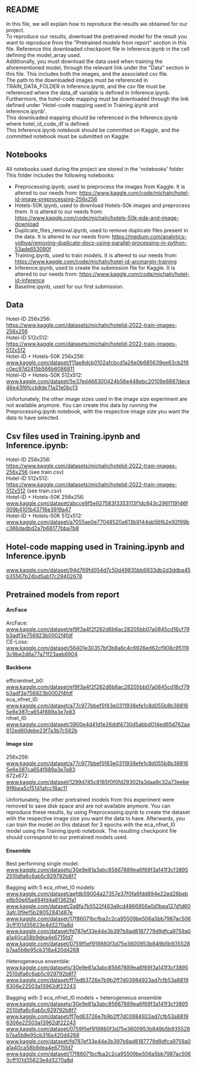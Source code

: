 ## README

In this file, we will explain how to reproduce the results we obtained for our project. <br> 
To reproduce our results, download the pretrained model for the result you want to reproduce from the "Pretrained models from report" section in this file. Reference this downloaded checkpoint file in Inference.ipynb in the cell defining the model_array used. <br>
Additionally, you must download the data used when training the aforementioned model, through the relevant link under the "Data" section in this file. This includes both the images, and the associated csv file. <br>
The path to the downloaded images must be referenced in TRAIN_DATA_FOLDER in Inference.ipynb, and the csv file must be referenced where the data_df variable is defined in Inference.ipynb. <br>
Furthermore, the hotel-code mapping must be downloaded through the link defined under 'Hotel-code mapping used in Training.ipynb and Inference.ipynb'. <br>
This downloaded mapping should be referenced in the Inference.ipynb where hotel_id_code_df is defined. <br>
This Inference.ipynb notebook should be committed on Kaggle, and the committed notebook must be submitted on Kaggle.

## Notebooks

All notebooks used during the project are stored in the 'notebooks' folder. 
This folder includes the following notebooks:

 - Preprocessing.ipynb, used to preprocess the images from Kaggle. It is altered to our needs from: https://www.kaggle.com/code/michaln/hotel-id-image-preprocessing-256x256
 - Hotels-50K.ipynb, used to download Hotels-50k images and preprocess them. It is altered to our needs from: https://www.kaggle.com/code/michaln/hotels-50k-eda-and-image-download
 - Duplicate_files_removal.ipynb, used to remove duplicate files present in the data. It is altered to our needs from: https://medium.com/analytics-vidhya/removing-duplicate-docs-using-parallel-processing-in-python-53ade653090f
 - Training.ipynb, used to train models. It is altered to our needs from: https://www.kaggle.com/code/michaln/hotel-id-arcmargin-training
 - Inference.ipynb, used to create the submission file for Kaggle. It is altered to our needs from: https://www.kaggle.com/code/michaln/hotel-id-inference
 - Baseline.ipynb, used for our first submission.

## Data
Hotel-ID 256x256: <br>
https://www.kaggle.com/datasets/michaln/hotelid-2022-train-images-256x256 <br>
Hotel-ID 512x512: <br>
https://www.kaggle.com/datasets/michaln/hotelid-2022-train-images-512x512 <br>
Hotel-ID + Hotels-50K 256x256: <br>
www.kaggle.com/dataset/f11ae8dcb0102afcbcd1a26e0b685639ee63cb2f6c0ec97d2415b566b6086811 <br>
Hotel-ID + Hotels-50K 512x512: <br>
www.kaggle.com/dataset/5e37ed466300424b56e448ebc20109e6887dece46e43f6fccb8de71a21e0bcf3 <br>

Unfortunately, the other image sizes used in the image size experiment are not available anymore.
You can create this data by running the Preprocessing.ipynb notebook, with the respective image size you want the data to
have selected.

## Csv files used in Training.ipynb and Inference.ipynb:
Hotel-ID 256x256: <br>
https://www.kaggle.com/datasets/michaln/hotelid-2022-train-images-256x256 (see train.csv) <br>
Hotel-ID 512x512: <br>
https://www.kaggle.com/datasets/michaln/hotelid-2022-train-images-512x512 (see train.csv) <br>
Hotel-ID + Hotels-50K 256x256: <br>
www.kaggle.com/dataset/abcce9f5e927583f3353113f1dc843c296f119146f009b4101b43716e3919a47 <br>
Hotel-ID + Hotels-50K 512x512: <br>
www.kaggle.com/dataset/a7055ae0e77048520a613b9144ab56fb2e92f99bc366dadbd2a7b68177bba7b8 <br>

## Hotel-code mapping used in Training.ipynb and Inference.ipynb
www.kaggle.com/dataset/94d769fd054d7c50d49835bb6933db2d3ddba45b35567b24bd5ab17c29402678

## Pretrained models from report

#### ArcFace
ArcFace: <br>
www.kaggle.com/dataset/ef9f3a4f2f282d6b6ac28205bb07a0845cd16cf79b3adf3e756923b0002f4fdf <br>
CE-Loss: <br>
www.kaggle.com/dataset/56401e30357bf3b8a6c4c6926ed62cf908c951193c9be2d6a77a71f23aeb6904 <br>

#### Backbone
efficientnet_b0: <br>
www.kaggle.com/dataset/ef9f3a4f2f282d6b6ac28205bb07a0845cd16cf79b3adf3e756923b0002f4fdf <br>
eca_nfnet_l0: <br>
www.kaggle.com/dataset/a77c977bbef5f83e0311938efe1c8d055b8b388165e6e387ca654f889a3e7e83 <br>
nfnet_l0: <br>
www.kaggle.com/dataset/3900e4d41d1e26ddf4730d5abbd014ed65d762aa612ed60debe23f7a3b7c562b <br>

#### Image size
256x256: <br>
www.kaggle.com/dataset/a77c977bbef5f83e0311938efe1c8d055b8b388165e6e387ca654f889a3e7e83 <br>
672x672: <br>
www.kaggle.com/dataset/1299d745c8185f0f0fd29302fa3daa9c32a73eebe9f8bea5cf5141afcc18ac11 <br>

Unfortunately, the other pretrained models from this experiment were removed to save disk space and are not available anymore. You can reproduce these results, by using Preprocessing.ipynb to create the dataset with the respective image size you want the data to have. Afterwards, you can train the model on this dataset for 3 epochs with the eca_nfnet_l0 model using the Training.ipynb notebook. The resulting checkpoint file should correspond to our pretrained models used.

#### Ensemble

Best performing single model: <br>
www.kaggle.com/datasets/30e9e81a3abc85667889ea6f69f3a141f3cf38952510dfa6c6ab5c929792b8f7 <br>

Bagging with 5 eca_nfnet_l0 models: <br>
www.kaggle.com/dataset/aefdb59004a27357e37f0fa6fdd894e22ed26bebe6b50e65a494fd4a81362fa1 <br>
www.kaggle.com/dataset/2a8fa7b5522f463a9cd4866956a0d1bea127d1d603afc3f9ef5b28052841487e <br>
www.kaggle.com/dataset/17f86071bcfba2c2ca95509be506a5bb7987ac5063cff101d35623e4d3270a8d <br>
www.kaggle.com/dataset/fd787ef33e44e3b397b8ad8187779d9dfca9759a0a1a40ca58b9dea4e6715fd7 <br>
www.kaggle.com/dataset/0759f5ef919860f3d75e3600953b849b5b935528b7aa5b8e95cb316a420d4268 <br>

Heterogeneous ensemble: <br>
www.kaggle.com/datasets/30e9e81a3abc85667889ea6f69f3a141f3cf38952510dfa6c6ab5c929792b8f7 <br>
www.kaggle.com/dataset/ff7ed63726e7b9b2ff7d03984923ad7cfb53a88196306e22503a13962df22243  <br>

Bagging with 3 eca_nfnet_l0 models + heterogeneous ensemble <br>
www.kaggle.com/datasets/30e9e81a3abc85667889ea6f69f3a141f3cf38952510dfa6c6ab5c929792b8f7 <br>
www.kaggle.com/dataset/ff7ed63726e7b9b2ff7d03984923ad7cfb53a88196306e22503a13962df22243 <br>
www.kaggle.com/dataset/0759f5ef919860f3d75e3600953b849b5b935528b7aa5b8e95cb316a420d4268 <br>
www.kaggle.com/dataset/fd787ef33e44e3b397b8ad8187779d9dfca9759a0a1a40ca58b9dea4e6715fd7 <br>
www.kaggle.com/dataset/17f86071bcfba2c2ca95509be506a5bb7987ac5063cff101d35623e4d3270a8d <br>


